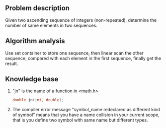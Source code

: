 ## Problem description

Given two ascending sequence of integers (non-repeated), determine the number of same elements in two sequences.

## Algorithm analysis

Use set container to store one sequence, then linear scan the other sequence, compared with each element in the first sequence, finally get the result.

## Knowledge base

1. "jn" is the name of a function in <math.h>

   ```c++
   double jn(int, double);
   ```

2. The compiler error message "symbol_name redeclared as different kind of symbol" means that you have a name collision in your current scope, that is you define two symbol with same name but different types.